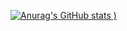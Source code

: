 
[![Anurag's GitHub stats](https://github-readme-stats.vercel.app/api?username=Naickkk&show_icons=true)
)](https://github.com/anuraghazra/github-readme-stats)
